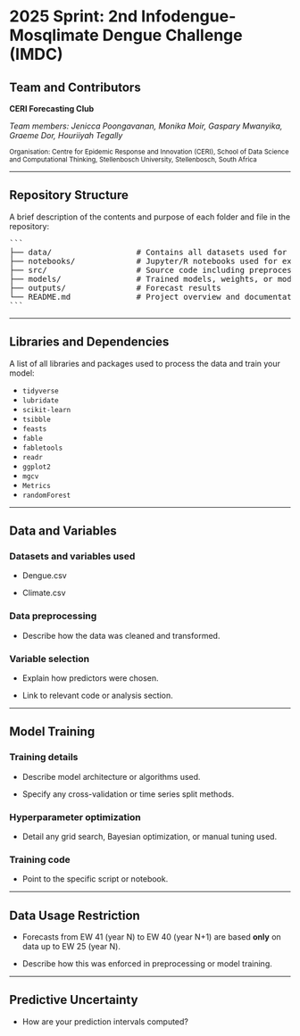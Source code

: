 # 2025 Sprint: 2nd Infodengue-Mosqlimate Dengue Challenge (IMDC)

## Team and Contributors

**CERI Forecasting Club**

*Team members: Jenicca Poongavanan, Monika Moir, Gaspary Mwanyika, Graeme Dor, Houriiyah Tegally* 

<sub>
Organisation: Centre for Epidemic Response and Innovation (CERI), School of Data Science and Computational Thinking, Stellenbosch University, Stellenbosch, South Africa
</sub>

---

## Repository Structure

A brief description of the contents and purpose of each folder and file in the repository:
<pre>
```
├── data/                  # Contains all datasets used for training and evaluation
├── notebooks/             # Jupyter/R notebooks used for exploratory data analysis
├── src/                   # Source code including preprocessing, modeling, and utilities
├── models/                # Trained models, weights, or model configuration files
├── outputs/               # Forecast results
└── README.md              # Project overview and documentation
```
</pre>


---

## Libraries and Dependencies

A list of all libraries and packages used to process the data and train your model:

- `tidyverse`
- `lubridate`
- `scikit-learn`
- `tsibble`
- `feasts`
- `fable`
- `fabletools`
- `readr`
- `ggplot2`
- `mgcv`
- `Metrics`
- `randomForest`

---

## Data and Variables

### Datasets and variables used
- Dengue.csv

- Climate.csv  

### Data preprocessing
- Describe how the data was cleaned and transformed.  

### Variable selection
- Explain how predictors were chosen.
    
- Link to relevant code or analysis section.

---

## Model Training

### Training details
- Describe model architecture or algorithms used.
    
- Specify any cross-validation or time series split methods.

### Hyperparameter optimization
- Detail any grid search, Bayesian optimization, or manual tuning used.

### Training code
- Point to the specific script or notebook.

---

## Data Usage Restriction

- Forecasts from EW 41 (year N) to EW 40 (year N+1) are based **only** on data up to EW 25 (year N).
  
- Describe how this was enforced in preprocessing or model training.

---

## Predictive Uncertainty

- How are your prediction intervals computed?
